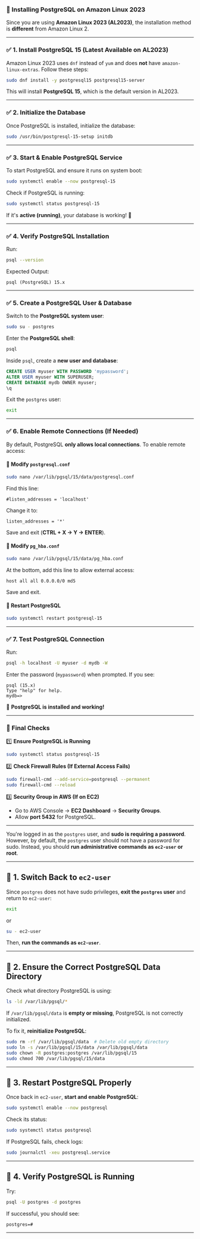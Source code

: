 ### **🚀 Installing PostgreSQL on Amazon Linux 2023**
Since you are using **Amazon Linux 2023 (AL2023)**, the installation method is **different** from Amazon Linux 2.

---

### **✅ 1. Install PostgreSQL 15 (Latest Available on AL2023)**
Amazon Linux 2023 uses `dnf` instead of `yum` and does **not** have `amazon-linux-extras`. Follow these steps:

```bash
sudo dnf install -y postgresql15 postgresql15-server
```
This will install **PostgreSQL 15**, which is the default version in AL2023.

---

### **✅ 2. Initialize the Database**
Once PostgreSQL is installed, initialize the database:

```bash
sudo /usr/bin/postgresql-15-setup initdb
```

---

### **✅ 3. Start & Enable PostgreSQL Service**
To start PostgreSQL and ensure it runs on system boot:

```bash
sudo systemctl enable --now postgresql-15
```

Check if PostgreSQL is running:
```bash
sudo systemctl status postgresql-15
```

If it's **active (running)**, your database is working! 🎉

---

### **✅ 4. Verify PostgreSQL Installation**
Run:
```bash
psql --version
```
Expected Output:
```
psql (PostgreSQL) 15.x
```

---

### **✅ 5. Create a PostgreSQL User & Database**
Switch to the **PostgreSQL system user**:
```bash
sudo su - postgres
```

Enter the **PostgreSQL shell**:
```bash
psql
```

Inside `psql`, create a **new user and database**:
```sql
CREATE USER myuser WITH PASSWORD 'mypassword';
ALTER USER myuser WITH SUPERUSER;
CREATE DATABASE mydb OWNER myuser;
\q
```

Exit the `postgres` user:
```bash
exit
```

---

### **✅ 6. Enable Remote Connections (If Needed)**
By default, PostgreSQL **only allows local connections**. To enable remote access:

#### **🔹 Modify `postgresql.conf`**
```bash
sudo nano /var/lib/pgsql/15/data/postgresql.conf
```
Find this line:
```
#listen_addresses = 'localhost'
```
Change it to:
```
listen_addresses = '*'
```
Save and exit (**CTRL + X → Y → ENTER**).

#### **🔹 Modify `pg_hba.conf`**
```bash
sudo nano /var/lib/pgsql/15/data/pg_hba.conf
```
At the bottom, add this line to allow external access:
```
host all all 0.0.0.0/0 md5
```
Save and exit.

#### **🔹 Restart PostgreSQL**
```bash
sudo systemctl restart postgresql-15
```

---

### **✅ 7. Test PostgreSQL Connection**
Run:
```bash
psql -h localhost -U myuser -d mydb -W
```
Enter the password (`mypassword`) when prompted. If you see:
```
psql (15.x)
Type "help" for help.
mydb=>
```
🎉 **PostgreSQL is installed and working!**

---

### **🚀 Final Checks**
1️⃣ **Ensure PostgreSQL is Running**
```bash
sudo systemctl status postgresql-15
```
2️⃣ **Check Firewall Rules (If External Access Fails)**
```bash
sudo firewall-cmd --add-service=postgresql --permanent
sudo firewall-cmd --reload
```
3️⃣ **Security Group in AWS (If on EC2)**
- Go to AWS Console → **EC2 Dashboard** → **Security Groups**.
- Allow **port 5432** for PostgreSQL.

---
You're logged in as the `postgres` user, and **sudo is requiring a password**. However, by default, the `postgres` user should not have a password for sudo. Instead, you should **run administrative commands as `ec2-user` or root**.

---

## **🔹 1. Switch Back to `ec2-user`**
Since `postgres` does not have sudo privileges, **exit the `postgres` user** and return to `ec2-user`:
```bash
exit
```
or
```bash
su - ec2-user
```

Then, **run the commands as `ec2-user`**.

---

## **🔹 2. Ensure the Correct PostgreSQL Data Directory**
Check what directory PostgreSQL is using:
```bash
ls -ld /var/lib/pgsql/*
```
If `/var/lib/pgsql/data` is **empty or missing**, PostgreSQL is not correctly initialized.

To fix it, **reinitialize PostgreSQL**:
```bash
sudo rm -rf /var/lib/pgsql/data  # Delete old empty directory
sudo ln -s /var/lib/pgsql/15/data /var/lib/pgsql/data
sudo chown -R postgres:postgres /var/lib/pgsql/15
sudo chmod 700 /var/lib/pgsql/15/data
```

---

## **🔹 3. Restart PostgreSQL Properly**
Once back in `ec2-user`, **start and enable PostgreSQL**:
```bash
sudo systemctl enable --now postgresql
```
Check its status:
```bash
sudo systemctl status postgresql
```
If PostgreSQL fails, check logs:
```bash
sudo journalctl -xeu postgresql.service
```

---

## **🔹 4. Verify PostgreSQL is Running**
Try:
```bash
psql -U postgres -d postgres
```
If successful, you should see:
```
postgres=#
```

---


